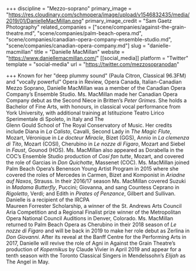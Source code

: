 +++
discipline = "Mezzo-soprano"
primary_image = "https://res.cloudinary.com/schmopera/image/upload/v1546832435/media/2019/01/DanielleMacMillan.png"
primary_image_credit = "Sam Gaetz Photography"
related_companies = ["scene/companies/against-the-grain-theatre.md", "scene/companies/palm-beach-opera.md", "scene/companies/canadian-opera-company-ensemble-studio.md", "scene/companies/canadian-opera-company.md"]
slug = "danielle-macmillan"
title = "Danielle MacMillan"
website = "https://www.daniellemacmillan.com/"
[[social_media]]
platform = "Twitter"
template = "social-media"
url = "https://twitter.com/mezzosopranodan"

+++
Known for her "deep plummy sound" (Paula Citron, Classical 96.3FM) and "vocally powerful” Opera in Review, Opera Canada, Italian-Canadian Mezzo Soprano, Danielle MacMillan was a member of the Canadian Opera Company’s Ensemble Studio. Ms. MacMillan made her Canadian Opera Company debut as the Second Niece in Britten’s _Peter Grimes_. She holds a Bachelor of Fine Arts, with honours, in classical vocal performance from York University, with additional training at Istituzione Teatro Lirico Sperimentale di Spoleto, in Italy and The  
Glenn Gould School of The Royal Conservatory of Music. Her credits include Diana in _La Calisto_, Cavalli, Second Lady in _The Magic Flute_, Mozart, Véronique in _Le docteur Miracle_, Bizet (GGS), Annio in _La clemenza di Tito_, Mozart (COSI), Cherubino in _Le nozze di Figaro_, Mozart and Siebel in _Faust_, Gounod (HOS). Ms. MacMillan also appeared as Dorabella in the COC’s Ensemble Studio production of _Cosí fan tutte_, Mozart, and covered the role of Garcias in _Don Quichotte_, Massenet (COC). Ms. MacMillan joined Palm Beach Opera’s Benenson Young Artist Program in 2015 where she covered the roles of Mercedes in Carmen, Bizet and Komponist in _Ariadne auf Naxos_, Strauss. In their 2016/17 season Ms. MacMillan covered Suzuki in _Madama Butterfly_, Puccini; Giovanna, and sang Countess Ceprano in _Rigoletto_, Verdi; and Edith in _Pirates of Penzance_, Gilbert and Sullivan. Danielle is a recipient of the IRCPA  
Maureen Forrester Scholarship, a winner of the St. Andrews Arts Council Aria Competition and a Regional Finalist prize winner of the Metropolitan Opera National Council Auditions in Denver, Colorado. Ms. MacMillan returned to Palm Beach Opera as Cherubino in their 2018 season of _Le nozze di Figaro_ and will be back in 2019 to make her role debut as Zerlina in _Don Giovanni_. After its reveal at the Banff Centre for the Performing Arts in 2017, Danielle will revive the role of Agni in Against the Grain Theatre’s production of _Kopernikus_ by Claude Vivier in April 2019 and appear for a tenth season with the Toronto Classical Singers in Mendelssohn’s _Elijah_ as The Angel in May.